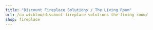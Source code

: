 ```yaml
---
title: "Discount Fireplace Solutions / The Living Room"
url: /co-wicklow/discount-fireplace-solutions-the-living-room/
shop: fireplace
---
```

